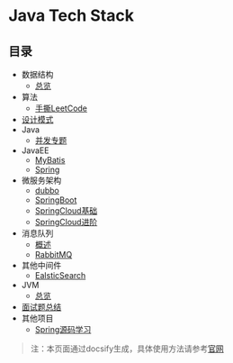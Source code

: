#  Java Tech Stack   <!-- {docsify-ignore-all} -->

## 目录
* 数据结构
  - [总览](doc/data_structure/data_structure.md)
* 算法
  - [手撕LeetCode](leetcode/leetcode.md)
* [设计模式](java/design_pattern.md)
* Java
  - [并发专题](java/concurrency.md)
* JavaEE
  - [MyBatis](javaee/mybatis.md)
  - [Spring](javaee/spring.md)
* 微服务架构
  - [dubbo](micro/dubbo/dubbo.md)
  - [SpringBoot](micro/springboot/spring-boot.md)
  - [SpringCloud基础](micro/springcloud/spring-cloud.md)
  - [SpringCloud进阶](micro/springcloud/spring-cloud-advanced.md)
* 消息队列
  - [概述](mq/mq.md)
  - [RabbitMQ](mq/rabbit-mq/rabbitmq.md)
* 其他中间件
  - [EalsticSearch](elastic-search/elasticsearch.md)
* JVM 
  - [总览](doc/jvm/jvm.md)
* [面试题总结](doc/interview/interview.md)
* 其他项目
  - [Spring源码学习](https://github.com/WiQin/spring-framework/tree/5.2.x)
  
>注：本页面通过docsify生成，具体使用方法请参考[官网](https://docsify.js.org/#/zh-cn/)

